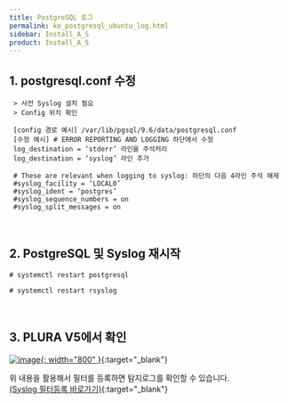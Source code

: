 ```yaml
---
title: PostgreSQL 로그
permalink: ko_postgresql_ubuntu_log.html
sidebar: Install_A_S
product: Install_A_S
---
```


## 1. postgresql.conf 수정

     > 사전 Syslog 설치 필요
     > Config 위치 확인

     [config 경로 예시] /var/lib/pgsql/9.6/data/postgresql.conf
     [수정 예시] # ERROR REPORTING AND LOGGING 하단에서 수정
     log_destination = ‘stderr’ 라인을 주석처리
     log_destination = ‘syslog’ 라인 추가

     # These are relevant when logging to syslog: 하단의 다음 4라인 주석 해제
     #syslog_facility = ‘LOCAL0’
     #syslog_ident = ‘postgres’
     #syslog_sequence_numbers = on
     #syslog_split_messages = on

<br />

## 2. PostgreSQL 및 Syslog 재시작

`# systemctl restart postgresql`

`# systemctl restart rsyslog`

<br />

## 3. PLURA V5에서 확인

[![image](/docs/images/Ins_G/Postgresql_u/1.png){: width="800" }](/docs/images/Ins_G/Postgresql_u/1.png){:target="_blank"}

위 내용을 활용해서 필터를 등록하면 탐지로그를 확인할 수 있습니다.   
[(Syslog 필터등록 바로가기)](https://qubitsec.github.io/ko_f_regi_syslog.html){:target="_blank"}